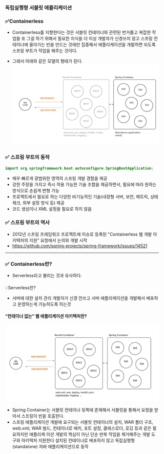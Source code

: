 ###  독립실행형 서블릿 애플리케이션

### ✅Containerless


- Containerless를 지향한다는 것은 서블릿 컨테이너와 관련된 번거롭고 복잡한 작업들 또 그걸 하기 위해서 필요한 지식을 더 이상 개발자가 신경쓰지 않고
 스프링 컨테이너에 올라가는 빈을 만드는 것에만 집중해서 애플리케이션을 개발하면 되도록 스프링 부트가 작업을 해주는 것이다.

- 그래서 아래와 같은 모델의 형태가 된다.
![img_4.png](img_4.png)

### ✅ 스프링 부트의 동작

```java
import org.springframework.boot.autoconfigure.SpringBootApplication;

```

- 매우 빠르게 광범위한 영역의 스프링 개발 경험을 제공
- 강한 주장을 가지고 즉시 적용 가능한 기술 조합을 제공하면서, 필요에 따라 원하는 방식으로 손쉽게 변형 가능
- 프로젝트에서 필요로 하는 다양한 비기능적인 기술(내장형 서버, 보안, 메트릭, 상태 체크, 외부 설정 방식 등) 제공
- 코드 생성이나 XML 설정을 필요로 하지 않음

### ✅ 스프링 부트의 역사

- 2012년 스프링 프레임워크 프로젝트에 이슈로 등록된 "Containerless 웹 개발 아키텍처의 지원" 요청에서 논의와 개발 시작
- https://github.com/spring-projects/spring-framework/issues/14521
---
### ✅ Containerless란?

- Serverless라고 불리는 것과 유사하다.
####
  💡Serverless란? <br>
-  서버에 대한 설치 관리 개발자가 신경 안쓰고 서버 애플리케이션을 개발해서 배포하고 운영하는게 가능하도록 하는것

####  “컨테이너 없는” 웹 애플리케이션 아키텍처란?

![img.png](img.png)

- Spring Container는 서블릿 컨테이너 뒷쪽에 존재해서 서블릿을 통해서 요청을 받아서 스프링이 빈을 호출한다.
- 스프링 애플리케이션 개발에 요구되는 서블릿 컨테이너의 설치, WAR 폴더 구조, web.xml,
  WAR 빌드, 컨테이너로 배치, 포트 설정, 클래스로더, 로깅 등과 같은 필요하지만 애플리케
  이션 개발의 핵심이 아닌 단순 반복 작업을 제거해주는 개발 도구와 아키텍처 지원한다
  설치된 컨테이너로 배포하지 않고 독립실행형(standalone) 자바 애플리케이션으로 동작
